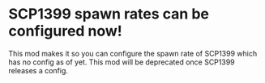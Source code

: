 # SCP1399 spawn rates can be configured now! #

This mod makes it so you can configure the spawn rate of SCP1399 which has no config as of yet. This mod will be deprecated once SCP1399 releases a config.